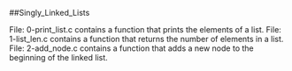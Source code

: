 ##Singly_Linked_Lists

File: 0-print_list.c contains a function that prints the elements of a list.
File: 1-list_len.c contains a function that returns the number of elements in a list.
File: 2-add_node.c contains a function that adds a new node to the beginning of the linked list.
